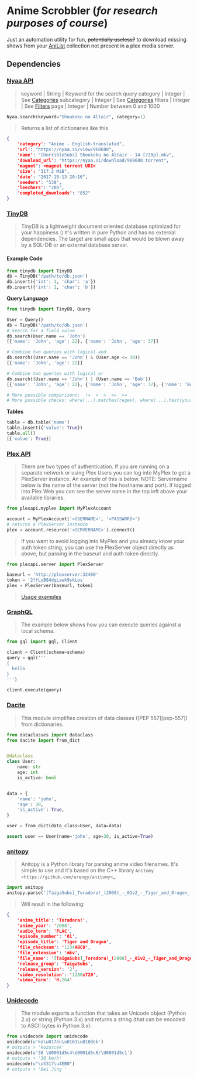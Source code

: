 # Anime Scrobbler (_for research purposes of course_)

Just an automation utility for fun, ~~potentially useless?~~  to download missing shows from 
your [AniList](https://anilist.co) collection not present in a plex media server.

## Dependencies

### [Nyaa API](https://github.com/JuanjoSalvador/NyaaPy)

> keyword     |  String  |  Keyword for the search query
> category    |  Integer | See [Categories](https://github.com/JuanjoSalvador/NyaaPy/wiki/Categories-and-subcategories)
> subcategory | Integer  | See [Categories](https://github.com/JuanjoSalvador/NyaaPy/wiki/Categories-and-subcategories)
> filters     |  Integer | See [Filters](https://github.com/JuanjoSalvador/NyaaPy/wiki/Docs-for-Nyaa.si)
> page        |  Integer | Number between 0 and 1000

```python
Nyaa.search(keyword="Shoukoku no Altair", category=1)
```

> Returns a list of dictionaries like this
```json
{
    'category': "Anime - English-translated",
    'url': "https://nyaa.si/view/968600",
    'name': "[HorribleSubs] Shoukoku no Altair - 14 [720p].mkv",
    'download_url': "https://nyaa.si/download/968600.torrent",
    'magnet': <magnet torrent URI>
    'size': "317.2 MiB",
    'date': "2017-10-13 20:16",
    'seeders': "538",
    'leechers': "286",
    'completed_downloads': "852"
}
```

### [TinyDB](https://github.com/msiemens/tinydb)

> TinyDB is a lightweight document oriented database optimized for your happiness :) 
It's written in pure Python and has no external dependencies. The target are small apps 
that would be blown away by a SQL-DB or an external database server.

#### Example Code

```python
from tinydb import TinyDB
db = TinyDB('/path/to/db.json')
db.insert({'int': 1, 'char': 'a'})
db.insert({'int': 1, 'char': 'b'})
```

__Query Language__

```python
from tinydb import TinyDB, Query

User = Query()
db = TinyDB('/path/to/db.json')
# Search for a field value
db.search(User.name == 'John')
[{'name': 'John', 'age': 22}, {'name': 'John', 'age': 37}]

# Combine two queries with logical and
db.search((User.name == 'John') & (User.age <= 30))
[{'name': 'John', 'age': 22}]

# Combine two queries with logical or
db.search((User.name == 'John') | (User.name == 'Bob'))
[{'name': 'John', 'age': 22}, {'name': 'John', 'age': 37}, {'name': 'Bob', 'age': 42}]

# More possible comparisons:  !=  <  >  <=  >=
# More possible checks: where(...).matches(regex), where(...).test(your_test_func)
```

__Tables__

```python
table = db.table('name')
table.insert({'value': True})
table.all()
[{'value': True}]
```

### [Plex API](https://github.com/pkkid/python-plexapi)

> There are two types of authentication. If you are running on a separate 
network or using Plex Users you can log into MyPlex to get a PlexServer instance. 
An example of this is below. NOTE: Servername below is the name of the server 
(not the hostname and port). 
If logged into Plex Web you can see the server name in the top left above your available libraries.

```python
from plexapi.myplex import MyPlexAccount

account = MyPlexAccount('<USERNAME>', '<PASSWORD>')  
# returns a PlexServer instance
plex = account.resource('<SERVERNAME>').connect()
```
> If you want to avoid logging into MyPlex and you already know your auth token string, 
you can use the PlexServer object directly as above, but passing in the baseurl and auth token directly.

```python
from plexapi.server import PlexServer

baseurl = 'http://plexserver:32400'
token = '2ffLuB84dqLswk9skLos'
plex = PlexServer(baseurl, token)
```

> [Usage examples](https://github.com/pkkid/python-plexapi)

### [GraphQL](https://github.com/graphql-python/gql)

> The example below shows how you can execute queries against a local schema.

```python
from gql import gql, Client

client = Client(schema=schema)
query = gql('''
{
  hello
}
''')

client.execute(query)
```

### [Dacite](https://github.com/konradhalas/dacite)

> This module simplifies creation of data classes ([PEP 557][pep-557])
from dictionaries.

```python
from dataclasses import dataclass
from dacite import from_dict


@dataclass
class User:
    name: str
    age: int
    is_active: bool


data = {
    'name': 'john',
    'age': 30,
    'is_active': True,
}

user = from_dict(data_class=User, data=data)

assert user == User(name='john', age=30, is_active=True)
```

### [anitopy](https://github.com/igorcmoura/anitopy)

> Anitopy is a Python library for parsing anime video filenames. It's simple to use and it's based on the C++ library `Anitomy <https://github.com/erengy/anitomy>`_.

```python
import anitopy
anitopy.parse('[TaigaSubs]_Toradora!_(2008)_-_01v2_-_Tiger_and_Dragon_[1280x720_H.264_FLAC][1234ABCD].mkv')
```

> Will result in the following:
```json
{
    'anime_title': 'Toradora!',
    'anime_year': '2008',
    'audio_term': 'FLAC',
    'episode_number': '01',
    'episode_title': 'Tiger and Dragon',
    'file_checksum': '1234ABCD',
    'file_extension': 'mkv',
    'file_name': '[TaigaSubs]_Toradora!_(2008)_-_01v2_-_Tiger_and_Dragon_[1280x720_H.264_FLAC][1234ABCD].mkv',
    'release_group': 'TaigaSubs',
    'release_version': '2',
    'video_resolution': '1280x720',
    'video_term': 'H.264'
}
```

### [Unidecode](https://pypi.org/project/Unidecode/)

> The module exports a function that takes an Unicode object (Python 2.x) or string (Python 3.x) and returns a string (that can be encoded to ASCII bytes in Python 3.x):

```python
from unidecode import unidecode
unidecode(u'ko\u017eu\u0161\u010dek')
# outputs > 'kozuscek'
unidecode(u'30 \U0001d5c4\U0001d5c6/\U0001d5c1')
# outputs > '30 km/h'
unidecode(u"\u5317\u4EB0")
# outputs > 'Bei Jing '
```